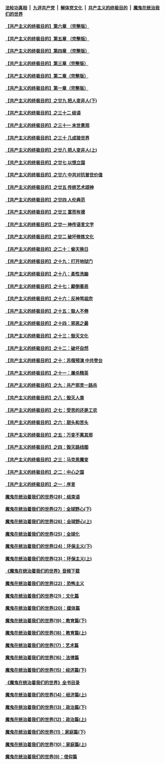 ####  [法轮功真相](../../../../basic/blob/master/README.md?t=04111330) &nbsp;|&nbsp; [九评共产党](../../../../9ping.md/blob/master/README.md?t=04111330) &nbsp;|&nbsp; [解体党文化](../../../../jtdwh.md/blob/master/README.md?t=04111330)  &nbsp;|&nbsp; [共产主义的终极目的](../../../../gczydzjmd.md/blob/master/README.md?t=04111330) &nbsp;|&nbsp; [魔鬼在统治我们的世界](../../../../mgztzwmdsj.md/blob/master/README.md?t=04111330) 

#### [【共产主义的终极目的】第六章 （完整版）](../pages/nsc422/n11428913.md?t=04111330) 

#### [【共产主义的终极目的】第五章 （完整版）](../pages/nsc422/n11428912.md?t=04111330) 

#### [【共产主义的终极目的】第四章 （完整版）](../pages/nsc422/n11428907.md?t=04111330) 

#### [【共产主义的终极目的】第三章（完整版）](../pages/nsc422/n11428848.md?t=04111330) 

#### [【共产主义的终极目的】第二章（完整版）](../pages/nsc422/n11428831.md?t=04111330) 

#### [【共产主义的终极目的】第一章（完整版）](../pages/nsc422/n11417651.md?t=04111330) 

#### [【共产主义的终极目的】之廿九 把人变非人(下)](../pages/nsc422/n11344140.md?t=04111330) 

#### [【共产主义的终极目的】之三十二 结语](../pages/nsc422/n11360535.md?t=04111330) 

#### [【共产主义的终极目的】之三十一 末世景观](../pages/nsc422/n11351129.md?t=04111330) 

#### [【共产主义的终极目的】之三十 几成狼世界](../pages/nsc422/n11348280.md?t=04111330) 

#### [【共产主义的终极目的】之廿八 把人变非人(上)](../pages/nsc422/n11340492.md?t=04111330) 

#### [【共产主义的终极目的】之廿七 以恨立国](../pages/nsc422/n11336944.md?t=04111330) 

#### [【共产主义的终极目的】之廿六 中共对抗普世价值](../pages/nsc422/n11324785.md?t=04111330) 

#### [【共产主义的终极目的】之廿五 传统艺术颂神](../pages/nsc422/n11296396.md?t=04111330) 

#### [【共产主义的终极目的】之廿四 人伦典范](../pages/nsc422/n11296397.md?t=04111330) 

#### [【共产主义的终极目的】之廿三 富而有德](../pages/nsc422/n11283598.md?t=04111330) 

#### [【共产主义的终极目的】之廿一 神传语言文字](../pages/nsc422/n11263265.md?t=04111330) 

#### [【共产主义的终极目的】之廿二 破坏修炼文化](../pages/nsc422/n11245728.md?t=04111330) 

#### [【共产主义的终极目的】之二十：偷天换日](../pages/nsc422/n11238846.md?t=04111330) 

#### [【共产主义的终极目的】之十九：打开地狱门](../pages/nsc422/n11206376.md?t=04111330) 

#### [【共产主义的终极目的】之十八：柔性洗脑](../pages/nsc422/n11199994.md?t=04111330) 

#### [【共产主义的终极目的】之十七：颠倒善恶](../pages/nsc422/n11179782.md?t=04111330) 

#### [【共产主义的终极目的】之十六：反神骂祖宗](../pages/nsc422/n11166798.md?t=04111330) 

#### [【共产主义的终极目的】之十五：毁人不倦](../pages/nsc422/n11166792.md?t=04111330) 

#### [【共产主义的终极目的】之十四：邪恶之最](../pages/nsc422/n11150249.md?t=04111330) 

#### [【共产主义的终极目的】之十三：毁灭文化](../pages/nsc422/n11135227.md?t=04111330) 

#### [【共产主义的终极目的】之十二：破坏自然](../pages/nsc422/n11135214.md?t=04111330) 

#### [【共产主义的终极目的】之十：苏俄预演 中共登台](../pages/nsc422/n11118424.md?t=04111330) 

#### [【共产主义的终极目的】之十一：屠杀精英](../pages/nsc422/n11118442.md?t=04111330) 

#### [【共产主义的终极目的】之九：共产邪灵一路杀](../pages/nsc422/n11114139.md?t=04111330) 

#### [【共产主义的终极目的】之八：毁灭人类](../pages/nsc422/n11108503.md?t=04111330) 

#### [【共产主义的终极目的】之七：受苦的还是工农](../pages/nsc422/n11101809.md?t=04111330) 

#### [【共产主义的终极目的】之六：甜头和苦头](../pages/nsc422/n11096971.md?t=04111330) 

#### [【共产主义的终极目的】之五：万变不离其邪](../pages/nsc422/n11091285.md?t=04111330) 

#### [【共产主义的终极目的】之四：毁灭路线图](../pages/nsc422/n11086284.md?t=04111330) 

#### [【共产主义的终极目的】之三：马克思魔变](../pages/nsc422/n11061941.md?t=04111330) 

#### [【共产主义的终极目的】之二：中心之国](../pages/nsc422/n11047728.md?t=04111330) 

#### [【共产主义的终极目的】之一：序言](../pages/nsc422/n11086077.md?t=04111330) 

#### [魔鬼在统治着我们的世界(28)：结束语](../pages/nsc422/n10936246.md?t=04111330) 

#### [魔鬼在统治着我们的世界(27)：全球野心(下)](../pages/nsc422/n10928319.md?t=04111330) 

#### [魔鬼在统治着我们的世界(26)：全球野心(上)](../pages/nsc422/n10900318.md?t=04111330) 

#### [魔鬼在统治着我们的世界(25)：全球化](../pages/nsc422/n10788205.md?t=04111330) 

#### [魔鬼在统治着我们的世界(24)：环保主义(下)](../pages/nsc422/n10695307.md?t=04111330) 

#### [魔鬼在统治着我们的世界(23)：环保主义(上)](../pages/nsc422/n10688613.md?t=04111330) 

#### [《魔鬼在统治着我们的世界》音频下载](../pages/nsc422/n10635553.md?t=04111330) 

#### [魔鬼在统治着我们的世界(22)：恐怖主义](../pages/nsc422/n10614727.md?t=04111330) 

#### [魔鬼在统治着我们的世界(21)：文化篇](../pages/nsc422/n10597706.md?t=04111330) 

#### [魔鬼在统治着我们的世界(20)：媒体篇](../pages/nsc422/n10586579.md?t=04111330) 

#### [魔鬼在统治着我们的世界(19)：教育篇(下)](../pages/nsc422/n10564808.md?t=04111330) 

#### [魔鬼在统治着我们的世界(18)：教育篇(上)](../pages/nsc422/n10526970.md?t=04111330) 

#### [魔鬼在统治着我们的世界(17)：艺术篇](../pages/nsc422/n10499093.md?t=04111330) 

#### [魔鬼在统治着我们的世界(16)：法律篇](../pages/nsc422/n10485969.md?t=04111330) 

#### [魔鬼在统治着我们的世界(15)：经济篇(下)](../pages/nsc422/n10469975.md?t=04111330) 

#### [《魔鬼在统治着我们的世界》全书目录](../pages/nsc422/n10464261.md?t=04111330) 

#### [魔鬼在统治着我们的世界(14)：经济篇(上)](../pages/nsc422/n10457370.md?t=04111330) 

#### [魔鬼在统治着我们的世界(13)：政治篇(下)](../pages/nsc422/n10448270.md?t=04111330) 

#### [魔鬼在统治着我们的世界(12)：政治篇(上)](../pages/nsc422/n10444576.md?t=04111330) 

#### [魔鬼在统治着我们的世界(11)：家庭篇(下)](../pages/nsc422/n10440961.md?t=04111330) 

#### [魔鬼在统治着我们的世界(10)：家庭篇(上)](../pages/nsc422/n10435448.md?t=04111330) 

#### [魔鬼在统治着我们的世界(9)：信仰篇](../pages/nsc422/n10432159.md?t=04111330) 

